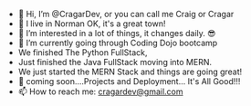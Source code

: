 - 👋 Hi, I’m @CragarDev, or you can call me Craig or Cragar
- 🚁 I live in Norman OK, it's a great town!
- 👀 I’m interested in a lot of things, it changes daily. 😎
- 🌱 I’m currently going through Coding Dojo bootcamp
-    We finished The Python FullStack,
-    Just finished the Java FullStack moving into MERN.
-    We just started the MERN Stack and things are going great!
- 💞️ coming soon....Projects and Deployment... It's All Good!!!
- 📫 How to reach me: cragardev@gmail.com

<!---
CragarDev/CragarDev is a ✨ special ✨ repository because its `README.md` (this file) appears on your GitHub profile.
You can click the Preview link to take a look at your changes.
--->
